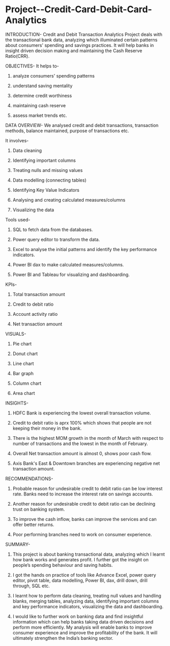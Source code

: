 # Project--Credit-Card-Debit-Card-Analytics


INTRODUCTION-
Credit and Debit Transaction Analytics Project deals with the transactional bank data, analyzing which illuminated certain patterns about consumers' spending and savings practices. It will help banks in insight driven decision making and maintaining the Cash Reserve Ratio(CRR).


OBJECTIVES-
It helps to-

1. analyze consumers' spending patterns
  
2. understand saving mentality

3. determine credit worthiness

4. maintaining cash reserve

5. assess market trends etc.


DATA OVERVIEW-
We analysed credit and debit transactions, transaction methods, balance maintained, purpose of transactions etc.


It involves-

1. Data cleaning

2. Identifying important columns

3. Treating nulls and missing values

4. Data modelling (connecting tables)

5. Identifying Key Value Indicators

6. Analysing and creating calculated measures/columns

7. Visualizing the data 


Tools used-

1. SQL to fetch data from the databases.

2. Power query editor to transform the data.

3. Excel to analyse the initial patterns and identify the key performance indicators.

4. Power BI dax to make calculated measures/columns.

5. Power BI and Tableau for visualizing and dashboarding.


KPIs-
1. Total transaction amount

2. Credit to debit ratio

3. Account activity ratio

4. Net transaction amount


VISUALS-

1. Pie chart

2. Donut chart

3. Line chart

4. Bar graph

5. Column chart

6. Area chart


INSIGHTS-

1. HDFC Bank is experiencing the lowest overall transaction volume.

2. Credit to debit ratio is aprx 100% which shows that people are not keeping their money in the bank.

3. There is the highest MOM growth in the month of March with respect to number of transactions and the lowest in the month of February.

4. Overall Net transaction amount is almost 0, shows poor cash flow.

5. Axis Bank's East & Downtown branches are experiencing negative net transaction amount.


RECOMMENDATIONS-

1. Probable reason for undesirable credit to debit ratio can be low interest rate. Banks need to increase the interest rate on savings accounts.

2. Another reason for undesirable credit to debit ratio can be declining trust on banking system.

3. To improve the cash inflow, banks can improve the services and can offer better returns.

4. Poor performing branches need to work on consumer experience.


SUMMARY-

1. This project is about banking transactional data, analyzing which I learnt how bank works and generates profit. I further got the insight on people’s spending behaviour and saving habits.

2. I got the hands on practice of tools like Advance Excel, power query editor, pivot table, data modelling, Power BI,  dax, drill down, drill through, SQL etc.

3. I learnt how to perform data cleaning, treating null values and handling blanks, merging tables, analyzing data, identifying important columns and key performance indicators, visualizing the data and     dashboarding.

4. I would like to further work on banking data and find insightful information which can help banks taking data driven decisions and perform more efficiently. My analysis will enable banks to improve consumer   experience and improve the profitability of the bank. It will ultimately strengthen the India’s banking sector.
